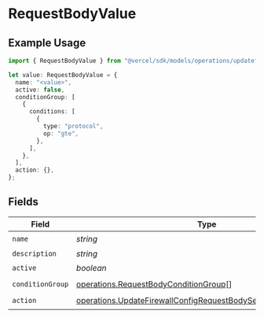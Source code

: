 # RequestBodyValue

## Example Usage

```typescript
import { RequestBodyValue } from "@vercel/sdk/models/operations/updatefirewallconfig.js";

let value: RequestBodyValue = {
  name: "<value>",
  active: false,
  conditionGroup: [
    {
      conditions: [
        {
          type: "protocol",
          op: "gte",
        },
      ],
    },
  ],
  action: {},
};
```

## Fields

| Field                                                                                                                                                | Type                                                                                                                                                 | Required                                                                                                                                             | Description                                                                                                                                          |
| ---------------------------------------------------------------------------------------------------------------------------------------------------- | ---------------------------------------------------------------------------------------------------------------------------------------------------- | ---------------------------------------------------------------------------------------------------------------------------------------------------- | ---------------------------------------------------------------------------------------------------------------------------------------------------- |
| `name`                                                                                                                                               | *string*                                                                                                                                             | :heavy_check_mark:                                                                                                                                   | N/A                                                                                                                                                  |
| `description`                                                                                                                                        | *string*                                                                                                                                             | :heavy_minus_sign:                                                                                                                                   | N/A                                                                                                                                                  |
| `active`                                                                                                                                             | *boolean*                                                                                                                                            | :heavy_check_mark:                                                                                                                                   | N/A                                                                                                                                                  |
| `conditionGroup`                                                                                                                                     | [operations.RequestBodyConditionGroup](../../models/operations/requestbodyconditiongroup.md)[]                                                       | :heavy_check_mark:                                                                                                                                   | N/A                                                                                                                                                  |
| `action`                                                                                                                                             | [operations.UpdateFirewallConfigRequestBodySecurityRequest2Action](../../models/operations/updatefirewallconfigrequestbodysecurityrequest2action.md) | :heavy_check_mark:                                                                                                                                   | N/A                                                                                                                                                  |